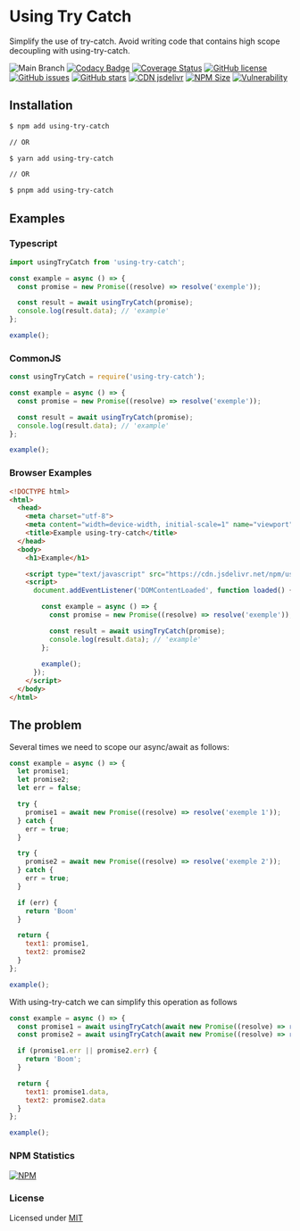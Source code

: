 # Using Try Catch

Simplify the use of try-catch.
Avoid writing code that contains high scope decoupling with using-try-catch.

![Main Branch](https://github.com/oda2/using-try-catch/actions/workflows/main.yml/badge.svg?branch=main)
[![Codacy Badge](https://api.codacy.com/project/badge/Grade/46b647bc48d54dc09d0b31e84fa2644f)](https://app.codacy.com/gh/Oda2/using-try-catch?utm_source=github.com&utm_medium=referral&utm_content=Oda2/using-try-catch&utm_campaign=Badge_Grade_Settings)
[![Coverage Status](https://coveralls.io/repos/github/Oda2/using-try-catch/badge.svg)](https://coveralls.io/github/Oda2/using-try-catch)
[![GitHub license](https://img.shields.io/github/license/Oda2/using-try-catch)](https://github.com/Oda2/using-try-catch/blob/master/LICENSE)
[![GitHub issues](https://img.shields.io/github/issues/Oda2/using-try-catch)](https://github.com/Oda2/using-try-catch/issues)
[![GitHub stars](https://img.shields.io/github/stars/Oda2/using-try-catch)](https://github.com/Oda2/using-try-catch/stargazers)
[![CDN jsdelivr](https://img.shields.io/badge/cdn%20jsdelivr-0.1.5-green)](https://cdn.jsdelivr.net/npm/using-try-catch@0.1.5/dist/index.js)
[![NPM Size](https://img.shields.io/bundlephobia/min/using-try-catch)](https://www.npmjs.com/package/using-try-catch)
[![Vulnerability](https://img.shields.io/snyk/vulnerabilities/github/oda2/using-try-catch)](https://github.com/Oda2/using-try-catch)

## Installation

```sh
$ npm add using-try-catch

// OR

$ yarn add using-try-catch

// OR

$ pnpm add using-try-catch
```

## Examples

### Typescript

```js
import usingTryCatch from 'using-try-catch';

const example = async () => {
  const promise = new Promise((resolve) => resolve('exemple'));

  const result = await usingTryCatch(promise);
  console.log(result.data); // 'example'
};

example();
```

### CommonJS

```js
const usingTryCatch = require('using-try-catch');

const example = async () => {
  const promise = new Promise((resolve) => resolve('exemple'));

  const result = await usingTryCatch(promise);
  console.log(result.data); // 'example'
};

example();
```

### Browser Examples

```html
<!DOCTYPE html>
<html>
  <head>
    <meta charset="utf-8">
    <meta content="width=device-width, initial-scale=1" name="viewport">
    <title>Example using-try-catch</title>
  </head>
  <body>
    <h1>Example</h1>

    <script type="text/javascript" src="https://cdn.jsdelivr.net/npm/using-try-catch@0.1.5"></script>
    <script>
      document.addEventListener('DOMContentLoaded', function loaded() {

        const example = async () => {
          const promise = new Promise((resolve) => resolve('exemple'));

          const result = await usingTryCatch(promise);
          console.log(result.data); // 'example'
        };
        
        example();
      });
    </script>
  </body>
</html>
```

## The problem

Several times we need to scope our async/await as follows:

```js
const example = async () => {
  let promise1;
  let promise2;
  let err = false;

  try {
    promise1 = await new Promise((resolve) => resolve('exemple 1'));
  } catch {
    err = true;
  }

  try {
    promise2 = await new Promise((resolve) => resolve('exemple 2'));
  } catch {
    err = true;
  }

  if (err) {
    return 'Boom'
  }

  return {
    text1: promise1,
    text2: promise2
  }
};

example();
```

With using-try-catch we can simplify this operation as follows

```js
const example = async () => {
  const promise1 = await usingTryCatch(await new Promise((resolve) => resolve('exemple 1')));
  const promise2 = await usingTryCatch(await new Promise((resolve) => resolve('exemple 2')));

  if (promise1.err || promise2.err) {
    return 'Boom';
  }

  return {
    text1: promise1.data,
    text2: promise2.data
  }
};

example();
```

### NPM Statistics

[![NPM](https://nodei.co/npm/using-try-catch.png)](https://nodei.co/npm/using-try-catch/)

### License
Licensed under [MIT](https://github.com/Oda2/using-try-catch/blob/master/LICENSE)

